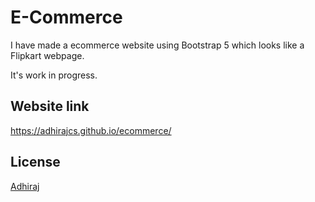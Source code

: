 # E-Commerce

I have made a ecommerce website using Bootstrap 5 which looks like a Flipkart webpage.

It's work in progress.

## Website link
https://adhirajcs.github.io/ecommerce/

## License
[Adhiraj](https://github.com/adhirajcs)
